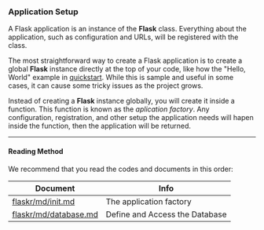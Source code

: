 ### Application Setup

A Flask application is an instance of the **Flask** class. Everything about the application, such as configuration and URLs, will be registered with the class.

The most straightforward way to create a Flask application is to create a global **Flask** instance directly at the top of your code, like how the "Hello, World" example in [quickstart](https://github.com/romuro-pauliv/Introduction-to-Flask/tree/main/quickstart). While this is sample and useful in some cases, it can cause some tricky issues as the project grows.

Instead of creating a **Flask** instance globally, you will create it inside a function. This function is known as the _aplication factory_. Any configuration, registration, and other setup the application needs will hapen inside the function, then the application will be returned.

----

#### Reading Method

We recommend that you read the codes and documents in this order:

| Document | Info |
|----------|------|
| [flaskr/md/init.md](https://github.com/romuro-pauliv/Introduction-to-Flask/blob/main/flask-tutorial/flaskr/md/init.md) | The application factory |
| [flaskr/md/database.md]() | Define and Access the Database |
